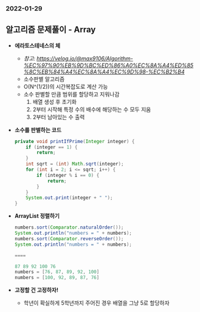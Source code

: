 ### 2022-01-29

## 알고리즘 문제풀이 - Array
- **에라토스테네스의 체**
  - *참고: https://velog.io/@max9106/Algorithm-%EC%97%90%EB%9D%BC%ED%86%A0%EC%8A%A4%ED%85%8C%EB%84%A4%EC%8A%A4%EC%9D%98-%EC%B2%B4*
  - 소수판별 알고리즘
  - O(N^(1/2))의 시간복잡도로 계산 가능
  - 소수 판별할 만큼 범위를 할당하고 지워나감
    1. 배열 생성 후 초기화
    2. 2부터 시작해 특정 수의 배수에 해당하는 수 모두 지움
    3. 2부터 남아있는 수 출력

- **소수를 판별하는 코드**
    ```java
    private void printIfPrime(Integer integer) {
        if (integer == 1) {
            return;
        }
        int sqrt = (int) Math.sqrt(integer);
        for (int i = 2; i <= sqrt; i++) {
            if (integer % i == 0) {
                return;
            }
        }
        System.out.print(integer + " ");
    }
    ```

- **ArrayList 정렬하기**
    ```java
    numbers.sort(Comparator.naturalOrder());
    System.out.println("numbers = " + numbers);
    numbers.sort(Comparator.reverseOrder());
    System.out.println("numbers = " + numbers);
    
    ====
    
    87 89 92 100 76
    numbers = [76, 87, 89, 92, 100]
    numbers = [100, 92, 89, 87, 76]
    ```
  
- **고정할 건 고정하자!**
  - 학년이 확실하게 5학년까지 주어진 경우 배열을 그냥 5로 할당하자

